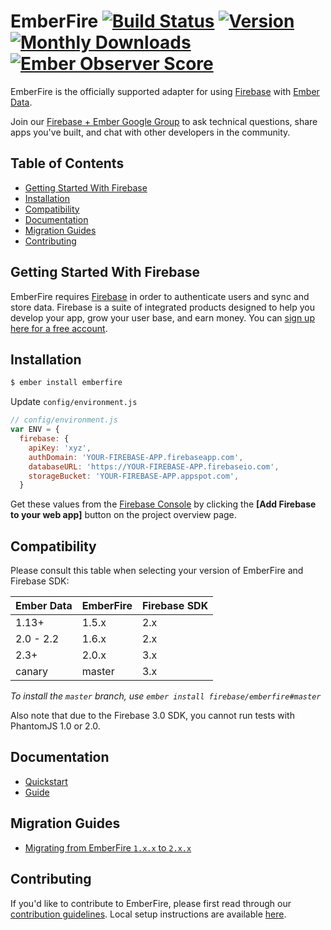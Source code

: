 # EmberFire [![Build Status](https://travis-ci.org/firebase/emberfire.svg?branch=master)](https://travis-ci.org/firebase/emberfire) [![Version](https://badge.fury.io/gh/firebase%2Femberfire.svg)](http://badge.fury.io/gh/firebase%2Femberfire) [![Monthly Downloads](http://img.shields.io/npm/dm/emberfire.svg?style=flat)](https://www.npmjs.org/package/emberfire) [![Ember Observer Score](http://emberobserver.com/badges/emberfire.svg)](http://emberobserver.com/addons/emberfire)

EmberFire is the officially supported adapter for using
[Firebase](http://www.firebase.com/?utm_medium=web&utm_source=emberfire) with
[Ember Data](https://github.com/emberjs/data).

Join our [Firebase + Ember Google Group](https://groups.google.com/forum/#!forum/firebase-ember)
to ask technical questions, share apps you've built, and chat with other developers in the community.


## Table of Contents

 * [Getting Started With Firebase](#getting-started-with-firebase)
 * [Installation](#installation)
 * [Compatibility](#compatibility)
 * [Documentation](#documentation)
 * [Migration Guides](#migration-guides)
 * [Contributing](#contributing)


## Getting Started With Firebase

EmberFire requires [Firebase](https://firebase.google.com/) in order to authenticate users and sync
and store data. Firebase is a suite of integrated products designed to help you develop your app,
grow your user base, and earn money. You can [sign up here for a free account](https://console.firebase.google.com/).


## Installation

```bash
$ ember install emberfire
```

Update `config/environment.js`

```js
// config/environment.js
var ENV = {
  firebase: {
    apiKey: 'xyz',
    authDomain: 'YOUR-FIREBASE-APP.firebaseapp.com',
    databaseURL: 'https://YOUR-FIREBASE-APP.firebaseio.com',
    storageBucket: 'YOUR-FIREBASE-APP.appspot.com',
  }
```

Get these values from the [Firebase Console](https://console.firebase.google.com/) by clicking the **[Add Firebase to your web app]** button on the project overview page.

## Compatibility

Please consult this table when selecting your version of EmberFire and Firebase SDK:

| Ember Data        | EmberFire | Firebase SDK |
| ------------------| ----------|--------------|
| 1.13+             | 1.5.x     | 2.x          |
| 2.0 - 2.2         | 1.6.x     | 2.x          |
| 2.3+              | 2.0.x     | 3.x          |
| canary            | master    | 3.x          |

*To install the `master` branch, use `ember install firebase/emberfire#master`*

Also note that due to the Firebase 3.0 SDK, you cannot run tests with PhantomJS 1.0 or 2.0.


## Documentation

* [Quickstart](docs/quickstart.md)
* [Guide](docs/guide/README.md)


## Migration Guides

* [Migrating from EmberFire `1.x.x` to `2.x.x`](docs/migration/1XX-to-2XX.md)


## Contributing

If you'd like to contribute to EmberFire, please first read through our [contribution
guidelines](CONTRIBUTING.md). Local setup instructions are available [here](CONTRIBUTING.md#local-setup).
